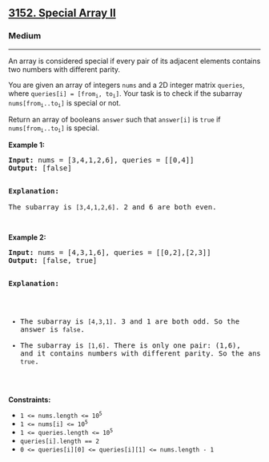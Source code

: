 <h2><a href="https://leetcode.com/problems/special-array-ii/">3152. Special Array II</a></h2>  
<h3>Medium</h3>  
<hr>  
<div>  
<p>An array is considered special if every pair of its adjacent elements contains two numbers with different parity.</p>  

<p>You are given an array of integers <code>nums</code> and a 2D integer matrix <code>queries</code>, where <code>queries[i] = [from<sub>i</sub>, to<sub>i</sub>]</code>. Your task is to check if the subarray <code>nums[from<sub>i</sub>..to<sub>i</sub>]</code> is special or not.</p>  

<p>Return an array of booleans <code>answer</code> such that <code>answer[i]</code> is <code>true</code> if <code>nums[from<sub>i</sub>..to<sub>i</sub>]</code> is special.</p>  

<p><strong>Example 1:</strong></p>  
<pre><strong>Input:</strong> nums = [3,4,1,2,6], queries = [[0,4]]  
<strong>Output:</strong> [false]  

<strong>Explanation:</strong>  
The subarray is <code>[3,4,1,2,6]</code>. 2 and 6 are both even.  
</pre>  

<p><strong>Example 2:</strong></p>  
<pre><strong>Input:</strong> nums = [4,3,1,6], queries = [[0,2],[2,3]]  
<strong>Output:</strong> [false, true]  

<strong>Explanation:</strong>  
- The subarray is <code>[4,3,1]</code>. 3 and 1 are both odd. So the answer is <code>false</code>.  
- The subarray is <code>[1,6]</code>. There is only one pair: (1,6), and it contains numbers with different parity. So the answer is <code>true</code>.  
</pre>  

<p><strong>Constraints:</strong></p>  
<ul>  
<li><code>1 <= nums.length <= 10<sup>5</sup></code></li>  
<li><code>1 <= nums[i] <= 10<sup>5</sup></code></li>  
<li><code>1 <= queries.length <= 10<sup>5</sup></code></li>  
<li><code>queries[i].length == 2</code></li>  
<li><code>0 <= queries[i][0] <= queries[i][1] <= nums.length - 1</code></li>  
</ul>  
</div>  